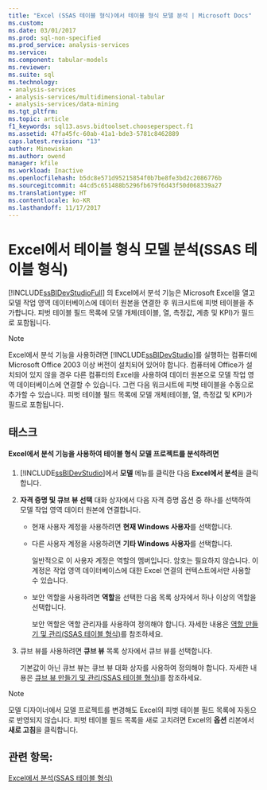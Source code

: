 ```yaml
---
title: "Excel (SSAS 테이블 형식)에서 테이블 형식 모델 분석 | Microsoft Docs"
ms.custom: 
ms.date: 03/01/2017
ms.prod: sql-non-specified
ms.prod_service: analysis-services
ms.service: 
ms.component: tabular-models
ms.reviewer: 
ms.suite: sql
ms.technology:
- analysis-services
- analysis-services/multidimensional-tabular
- analysis-services/data-mining
ms.tgt_pltfrm: 
ms.topic: article
f1_keywords: sql13.asvs.bidtoolset.chooseperspect.f1
ms.assetid: 47fa45fc-60ab-41a1-bde3-5781c8462889
caps.latest.revision: "13"
author: Minewiskan
ms.author: owend
manager: kfile
ms.workload: Inactive
ms.openlocfilehash: b5dc8e571d95215854f0b7be8fe3bd2c2086776b
ms.sourcegitcommit: 44cd5c651488b5296fb679f6d43f50d068339a27
ms.translationtype: HT
ms.contentlocale: ko-KR
ms.lasthandoff: 11/17/2017
---
```

# <a name="analyze-a-tabular-model-in-excel-ssas-tabular"></a>Excel에서 테이블 형식 모델 분석(SSAS 테이블 형식)
  [!INCLUDE[ssBIDevStudioFull](../../includes/ssbidevstudiofull-md.md)] 의 Excel에서 분석 기능은 Microsoft Excel을 열고 모델 작업 영역 데이터베이스에 데이터 원본을 연결한 후 워크시트에 피벗 테이블을 추가합니다. 피벗 테이블 필드 목록에 모델 개체(테이블, 열, 측정값, 계층 및 KPI)가 필드로 포함됩니다.  
  
> [!NOTE]  
>  Excel에서 분석 기능을 사용하려면 [!INCLUDE[ssBIDevStudio](../../includes/ssbidevstudio-md.md)]를 실행하는 컴퓨터에 Microsoft Office 2003 이상 버전이 설치되어 있어야 합니다. 컴퓨터에 Office가 설치되어 있지 않을 경우 다른 컴퓨터의 Excel을 사용하여 데이터 원본으로 모델 작업 영역 데이터베이스에 연결할 수 있습니다. 그런 다음 워크시트에 피벗 테이블을 수동으로 추가할 수 있습니다. 피벗 테이블 필드 목록에 모델 개체(테이블, 열, 측정값 및 KPI)가 필드로 포함됩니다.  
  
## <a name="tasks"></a>태스크  
  
#### <a name="to-analyze-a-tabular-model-project-by-using-the-analyze-in-excel-feature"></a>Excel에서 분석 기능을 사용하여 테이블 형식 모델 프로젝트를 분석하려면  
  
1.  [!INCLUDE[ssBIDevStudio](../../includes/ssbidevstudio-md.md)]에서 **모델** 메뉴를 클릭한 다음 **Excel에서 분석**을 클릭합니다.  
  
2.  **자격 증명 및 큐브 뷰 선택** 대화 상자에서 다음 자격 증명 옵션 중 하나를 선택하여 모델 작업 영역 데이터 원본에 연결합니다.  
  
    -   현재 사용자 계정을 사용하려면 **현재 Windows 사용자**를 선택합니다.  
  
    -   다른 사용자 계정을 사용하려면 **기타 Windows 사용자**를 선택합니다.  
  
         일반적으로 이 사용자 계정은 역할의 멤버입니다. 암호는 필요하지 않습니다. 이 계정은 작업 영역 데이터베이스에 대한 Excel 연결의 컨텍스트에서만 사용할 수 있습니다.  
  
    -   보안 역할을 사용하려면 **역할**을 선택한 다음 목록 상자에서 하나 이상의 역할을 선택합니다.  
  
         보안 역할은 역할 관리자를 사용하여 정의해야 합니다. 자세한 내용은 [역할 만들기 및 관리&#40;SSAS 테이블 형식&#41;](../../analysis-services/tabular-models/create-and-manage-roles-ssas-tabular.md)를 참조하세요.  
  
3.  큐브 뷰를 사용하려면 **큐브 뷰** 목록 상자에서 큐브 뷰를 선택합니다.  
  
     기본값이 아닌 큐브 뷰는 큐브 뷰 대화 상자를 사용하여 정의해야 합니다. 자세한 내용은 [큐브 뷰 만들기 및 관리&#40;SSAS 테이블 형식&#41;](../../analysis-services/tabular-models/create-and-manage-perspectives-ssas-tabular.md)를 참조하세요.  
  
> [!NOTE]  
>  모델 디자이너에서 모델 프로젝트를 변경해도 Excel의 피벗 테이블 필드 목록에 자동으로 반영되지 않습니다. 피벗 테이블 필드 목록을 새로 고치려면 Excel의 **옵션** 리본에서 **새로 고침**을 클릭합니다.  
  
## <a name="see-also"></a>관련 항목:  
 [Excel에서 분석&#40;SSAS 테이블 형식&#41;](../../analysis-services/tabular-models/analyze-in-excel-ssas-tabular.md)  
  
  
